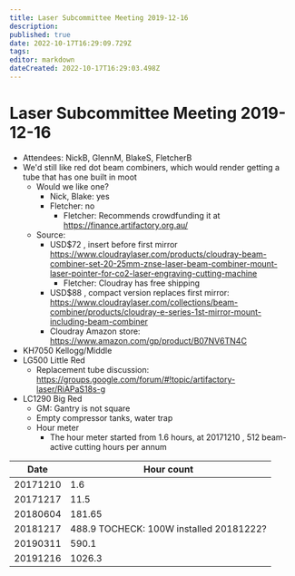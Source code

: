 ```yaml
---
title: Laser Subcommittee Meeting 2019-12-16
description: 
published: true
date: 2022-10-17T16:29:09.729Z
tags: 
editor: markdown
dateCreated: 2022-10-17T16:29:03.498Z
---
```


# Laser Subcommittee Meeting 2019-12-16

-   Attendees: NickB, GlennM, BlakeS, FletcherB
-   We'd still like red dot beam combiners, which would render getting a tube that has one built in moot
    -   Would we like one?
        -   Nick, Blake: yes
        -   Fletcher: no
            -   Fletcher: Recommends crowdfunding it at <https://finance.artifactory.org.au/>
    -   Source:
        -   USD\$72 , insert before first mirror <https://www.cloudraylaser.com/products/cloudray-beam-combiner-set-20-25mm-znse-laser-beam-combiner-mount-laser-pointer-for-co2-laser-engraving-cutting-machine>
            -   Fletcher: Cloudray has free shipping
        -   USD\$88 , compact version replaces first mirror: <https://www.cloudraylaser.com/collections/beam-combiner/products/cloudray-e-series-1st-mirror-mount-including-beam-combiner>
        -   Cloudray Amazon store: <https://www.amazon.com/gp/product/B07NV6TN4C>
-   KH7050 Kellogg/Middle
-   LG500 Little Red
    -   Replacement tube discussion: <https://groups.google.com/forum/#!topic/artifactory-laser/RiAPaS18s-g>
-   LC1290 Big Red
    -   GM: Gantry is not square
    -   Empty compressor tanks, water trap
    -   Hour meter
        -   The hour meter started from 1.6 hours, at 20171210 , 512 beam-active cutting hours per annum

| Date     | Hour count                              |
|----------|-----------------------------------------|
| 20171210 | 1.6                                     |
| 20171217 | 11.5                                    |
| 20180604 | 181.65                                  |
| 20181217 | 488.9 TOCHECK: 100W installed 20181222? |
| 20190311 | 590.1                                   |
| 20191216 | 1026.3                                  |
